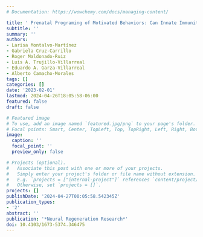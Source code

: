 ```yaml
---
# Documentation: https://wowchemy.com/docs/managing-content/

title: ' Prenatal Programing of Motivated Behaviors: Can Innate Immunity Prime Behavior? '
subtitle: ''
summary: ''
authors:
- Larisa Montalvo-Martínez
- Gabriela Cruz-Carrillo
- Roger Maldonado-Ruiz
- Luis A. Trujillo-Villarreal
- Eduardo A. Garza-Villarreal
- Alberto Camacho-Morales
tags: []
categories: []
date: '2023-02-01'
lastmod: 2024-04-26T18:05:58-06:00
featured: false
draft: false

# Featured image
# To use, add an image named `featured.jpg/png` to your page's folder.
# Focal points: Smart, Center, TopLeft, Top, TopRight, Left, Right, BottomLeft, Bottom, BottomRight.
image:
  caption: ''
  focal_point: ''
  preview_only: false

# Projects (optional).
#   Associate this post with one or more of your projects.
#   Simply enter your project's folder or file name without extension.
#   E.g. `projects = ["internal-project"]` references `content/project/deep-learning/index.md`.
#   Otherwise, set `projects = []`.
projects: []
publishDate: '2024-04-27T00:05:58.542345Z'
publication_types:
- '2'
abstract: ''
publication: '*Neural Regeneration Research*'
doi: 10.4103/1673-5374.346475
---
```

